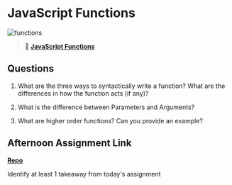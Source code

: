 # JavaScript Functions

![functions](https://bcw.blob.core.windows.net/public/img/function-anatomy.jpg)

> **📖 [JavaScript Functions](https://codeworksacademy.com/fs-student-guide/resources/wk2/02-Functions)**

## Questions

1. What are the three ways to syntactically write a function? What are the differences in how the function acts (if any)?

2. What is the difference between Parameters and Arguments?

3. What are higher order functions? Can you provide an example?

## Afternoon Assignment Link

**[Repo](https://github.com/EricMGustafson/<ASSIGNMENT_REPO>)**

Identify at least 1 takeaway from today's assignment

